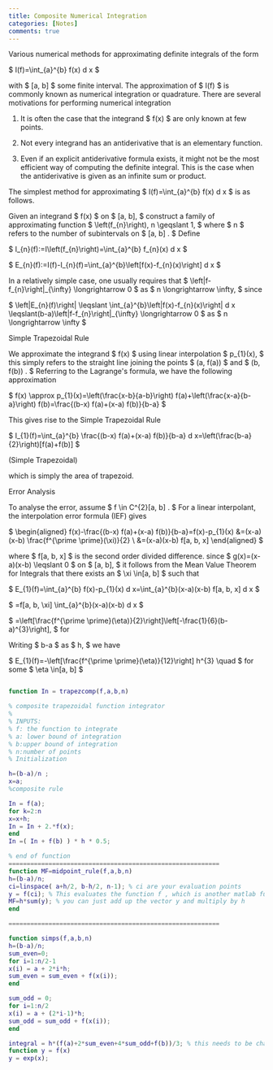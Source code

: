 ```yaml
---
title: Composite Numerical Integration
categories: [Notes]
comments: true
---
```

<!-- Global site tag (gtag.js) - Google Analytics -->
  <script async src="https://www.googletagmanager.com/gtag/js?id=G-TG0XJZG53F"></script>
  <script>
    window.dataLayer = window.dataLayer || [];
    function gtag(){dataLayer.push(arguments);}
    gtag('js', new Date());

    gtag('config', 'G-TG0XJZG53F');
  </script>

<style TYPE="text/css">code.has-jax {font: inherit; font-size: 100%; background: inherit; border: inherit;}</style><script type="text/x-mathjax-config">
MathJax.Hub.Config({
    tex2jax: {
        inlineMath: [['$','$'], ['\\(','\\)']],
        displayMath: [ ['$$','$$'], ["\\[","\\]"] ],
        skipTags: ['script', 'noscript', 'style', 'textarea', 'pre'] // removed 'code' entry
    }});
MathJax.Hub.Queue(function() {
    var all = MathJax.Hub.getAllJax(), i;
    for(i = 0; i < all.length; i += 1) {
        all[i].SourceElement().parentNode.className += ' has-jax';
    }});
</script><script type="text/javascript" src="https://cdnjs.cloudflare.com/ajax/libs/mathjax/2.7.4/MathJax.js?config=TeX-AMS_HTML-full"></script>



Various numerical methods for approximating definite integrals of the form

$ I(f)=\int_{a}^{b} f(x) d x $

with $ [a, b] $ some finite interval. The approximation of $ I(f) $ is commonly known as numerical integration or quadrature. There are several motivations for performing numerical integration

1. It is often the case that the integrand $ f(x) $ are only known at few points.

2. Not every integrand has an antiderivative that is an elementary function.

3. Even if an explicit antiderivative formula exists, it might not be the most efficient way of computing the definite integral. This is the case when the antiderivative is given as an infinite sum or product.

The simplest method for approximating $ I(f)=\int_{a}^{b} f(x) d x $ is as follows.

Given an integrand $ f(x) $ on $ [a, b], $ construct a family of approximating function $ \left(f_{n}\right), n \geqslant 1, $ where $ n $ refers to the number of subintervals on $ [a, b] . $ Define

$ I_{n}(f):=I\left(f_{n}\right)=\int_{a}^{b} f_{n}(x) d x $

$ E_{n}(f):=I(f)-I_{n}(f)=\int_{a}^{b}\left[f(x)-f_{n}(x)\right] d x $

In a relatively simple case, one usually requires that $ \left\|f-f_{n}\right\|_{\infty} \longrightarrow 0 $ as $ n \longrightarrow \infty, $ since

$ \left|E_{n}(f)\right| \leqslant \int_{a}^{b}\left|f(x)-f_{n}(x)\right| d x \leqslant(b-a)\left\|f-f_{n}\right\|_{\infty} \longrightarrow 0 $ as $ n \longrightarrow \infty $



Simple Trapezoidal Rule


We approximate the integrand $ f(x) $ using linear interpolation $ p_{1}(x), $ this simply refers to the straight line joining the points $ (a, f(a)) $ and $ (b, f(b)) . $ Referring to the Lagrange's formula, we have the following approximation

$ f(x) \approx p_{1}(x)=\left(\frac{x-b}{a-b}\right) f(a)+\left(\frac{x-a}{b-a}\right) f(b)=\frac{(b-x) f(a)+(x-a) f(b)}{b-a} $

This gives rise to the Simple Trapezoidal Rule



$ I_{1}(f)=\int_{a}^{b} \frac{(b-x) f(a)+(x-a) f(b)}{b-a} d x=\left(\frac{b-a}{2}\right)[f(a)+f(b)] $



(Simple Trapezoidal)



which is simply the area of trapezoid.



Error Analysis

To analyse the error, assume $ f \in C^{2}[a, b] . $ For a linear interpolant, the interpolation error formula (IEF) gives



$ \begin{aligned} f(x)-\frac{(b-x) f(a)+(x-a) f(b)}{b-a}=f(x)-p_{1}(x) &=(x-a)(x-b) \frac{f^{\prime \prime}(\xi)}{2} \\ &=(x-a)(x-b) f[a, b, x] \end{aligned} $



where $ f[a, b, x] $ is the second order divided difference. since $ g(x)=(x-a)(x-b) \leqslant 0 $ on $ [a, b], $ it follows from the Mean Value Theorem for Integrals that there exists an $ \xi \in[a, b] $ such that



$ E_{1}(f)=\int_{a}^{b} f(x)-p_{1}(x) d x=\int_{a}^{b}(x-a)(x-b) f[a, b, x] d x $



$ =f[a, b, \xi] \int_{a}^{b}(x-a)(x-b) d x $

$ =\left[\frac{f^{\prime \prime}(\eta)}{2}\right]\left[-\frac{1}{6}(b-a)^{3}\right], $ for



Writing $ b-a $ as $ h, $ we have



$ E_{1}(f)=-\left[\frac{f^{\prime \prime}(\eta)}{12}\right] h^{3} \quad $ for some $ \eta \in[a, b] $





























```matlab

function In = trapezcomp(f,a,b,n)

% composite trapezoidal function integrator
%
% INPUTS:
% f: the function to integrate
% a: lower bound of integration
% b:upper bound of integration
% n:number of points
% Initialization

h=(b-a)/n ;
x=a;
%composite rule

In = f(a);
for k=2:n
x=x+h;
In = In + 2.*f(x);
end
In =( In + f(b) ) * h * 0.5;

% end of function
==========================================================
function MF=midpoint_rule(f,a,b,n)
h=(b-a)/n;
ci=linspace( a+h/2, b-h/2, n-1); % ci are your evaluation points
y = f(ci); % This evaluates the function f , which is another matlab function
MF=h*sum(y); % you can just add up the vector y and multiply by h
end

==========================================================

function simps(f,a,b,n)
h=(b-a)/n;
sum_even=0;
for i=1:n/2-1
x(i) = a + 2*i*h;
sum_even = sum_even + f(x(i));
end

sum_odd = 0;
for i=1:n/2
x(i) = a + (2*i-1)*h;
sum_odd = sum_odd + f(x(i));
end

integral = h*(f(a)+2*sum_even+4*sum_odd+f(b))/3; % this needs to be changed accordingly with the specific problem you have at hand , before proceeding the command line
function y = f(x)
y = exp(x);
```
